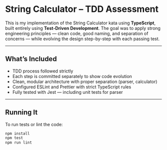# String Calculator – TDD Assessment

This is my implementation of the String Calculator kata using **TypeScript**, built entirely using **Test-Driven Development**. The goal was to apply strong engineering principles — clean code, good naming, and separation of concerns — while evolving the design step-by-step with each passing test.

---

## What’s Included

- TDD process followed strictly
- Each step is committed separately to show code evolution
- Clean, modular architecture with proper separation (parser, calculator)
- Configured ESLint and Prettier with strict TypeScript rules
- Fully tested with Jest — including unit tests for parser

---

## Running It

To run tests or lint the code:

```bash
npm install
npm test
npm run lint
